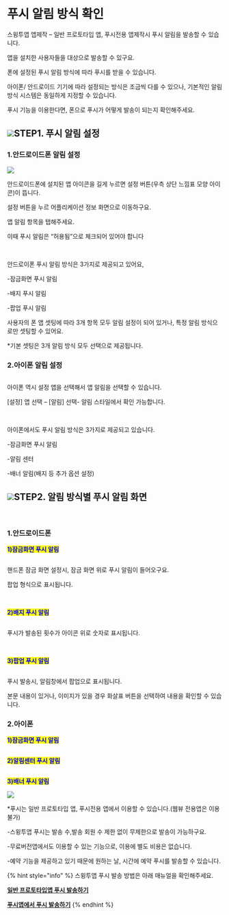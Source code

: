 # 푸시 알림 방식 확인

스윙투앱 앱제작 – 일반 프로토타입 앱, 푸시전용 앱제작시 푸시 알림을 발송할 수 있습니다.

앱을 설치한 사용자들을 대상으로 발송할 수 있구요.

폰에 설정된 푸시 알림 방식에 따라 푸시를 받을 수 있습니다.

아이폰/ 안드로이드 기기에 따라 설정되는 방식은 조금씩 다를 수 있으나, 기본적인 알림 방식 시스템은 동일하게 지정할 수 있습니다.

​푸시 기능을 이용한다면, 폰으로 푸시가 어떻게 발송이 되는지 확인해주세요.

## ![](https://wp.swing2app.co.kr/wp-content/uploads/2022/07/%EB%8B%A8%EB%9D%BD1-1.png)STEP1. 푸시 알림 설정

### 1.안드로이드폰 알림 설정

![](https://wp.swing2app.co.kr/wp-content/uploads/2023/01/%ED%91%B8%EC%8B%9C%EC%95%8C%EB%A6%BC-%EB%B0%A9%EC%8B%9D.png)

안드로이드폰에 설치된 앱 아이콘을 길게 누르면 설정 버튼(우측 상단 느낌표 모양 아이콘)이 뜹니다.

설정 버튼을 누르 어플리케이션 정보 화면으로 이동하구요.

앱 알림 항목을 탭해주세요.

이때 푸시 알림은 “허용됨”으로 체크되어 있어야 합니다

​

안드로이폰 푸시 알림 방식은 3가지로 제공되고 있어요,

\-잠금화면 푸시 알림

\-배지 푸시 알림

\-팝업 푸시 알림

사용자의 폰 앱 셋팅에 따라 3개 항목 모두 알림 설정이 되어 있거나, 특정 알림 방식으로만 셋팅할 수 있어요.

\*기본 셋팅은 3개 알림 방식 모두 선택으로 제공됩니다.

### 2.아이폰 알림 설정

<figure><img src="https://wp.swing2app.co.kr/wp-content/uploads/2023/01/%EC%95%84%EC%9D%B4%ED%8F%B0%ED%91%B8%EC%8B%9C1.png" alt=""><figcaption></figcaption></figure>

아이폰 역시 설정 앱을 선택해서 앱 알림을 선택할 수 있습니다.

\[설정] 앱 선택 – \[알림] 선택- 알림 스타일에서 확인 가능합니다.

​

아이폰에서도 푸시 알림 방식은 3가지로 제공되고 있습니다.

\-잠금화면 푸시 알림

\-알림 센터

\-배너 알림(배지 등 추가 옵션 설정)

## ![](https://wp.swing2app.co.kr/wp-content/uploads/2022/07/%EB%8B%A8%EB%9D%BD1-1.png)STEP2. 알림 방식별 푸시 알림 화면

​

### 1.안드로이드폰

<mark style="color:blue;">**1)잠금화면 푸시 알림**</mark>

<figure><img src="https://wp.swing2app.co.kr/wp-content/uploads/2023/01/%EC%9E%A0%EA%B8%88%ED%99%94%EB%A9%B4%ED%91%B8%EC%8B%9C.png" alt=""><figcaption></figcaption></figure>

핸드폰 잠금 화면 설정시, 잠금 화면 위로 푸시 알림이 들어오구요.

팝업 형식으로 표시됩니다.

​

<mark style="color:blue;">**2)배지 푸시 알림**</mark>

<figure><img src="https://wp.swing2app.co.kr/wp-content/uploads/2023/01/%EB%B0%B0%EC%A7%80%ED%91%B8%EC%8B%9C.png" alt=""><figcaption></figcaption></figure>

푸시가 발송된 횟수가 아이콘 위로 숫자로 표시됩니다.

​

<mark style="color:blue;">**3)팝업 푸시 알림**</mark>

<figure><img src="https://wp.swing2app.co.kr/wp-content/uploads/2023/01/%ED%8C%9D%EC%97%85%ED%91%B8%EC%8B%9C.png" alt=""><figcaption></figcaption></figure>

푸시 발송시, 알림창에서 팝업으로 표시됩니다.

본문 내용이 있거나, 이미지가 있을 경우 화살표 버튼을 선택하여 내용을 확인할 수 있습니다.

### 2.아이폰

<mark style="color:blue;">**1)잠금화면 푸시 알림**</mark>

<figure><img src="https://wp.swing2app.co.kr/wp-content/uploads/2023/01/%EC%95%84%EC%9D%B4%ED%8F%B0%ED%91%B8%EC%8B%9C3.png" alt=""><figcaption></figcaption></figure>

<mark style="color:blue;">**2)알림센터 푸시 알림**</mark>

<figure><img src="https://wp.swing2app.co.kr/wp-content/uploads/2023/01/%EC%95%84%EC%9D%B4%ED%8F%B0%ED%91%B8%EC%8B%9C4.png" alt=""><figcaption></figcaption></figure>

<mark style="color:blue;">**3)배너 푸시 알림**</mark>

![](https://wp.swing2app.co.kr/wp-content/uploads/2023/01/%EC%95%84%EC%9D%B4%ED%8F%B0%ED%91%B8%EC%8B%9C2.png)

\*푸시는 일반 프로토타입 앱, 푸시전용 앱에서 이용할 수 있습니다.(웹뷰 전용앱은 이용 불가)

\-스윙투앱 푸시는 발송 수,발송 회원 수 제한 없이 무제한으로 발송이 가능하구요.

\-무료버전앱에서도 이용할 수 있는 기능으로, 이용에 별도 비용은 없습니다.

\-예약 기능을 제공하고 있기 때문에 원하는 날, 시간에 예약 푸시를 발송할 수 있습니다.

{% hint style="info" %}
스윙투앱 푸시 발송 방법은 아래 매뉴얼을 확인해주세요.​

[**일반 프로토타입앱 푸시 발송하기**](https://help-7.gitbook.io/undefined/manual/appmanage/pushmember/push)

[**푸시앱에서 푸시 발송하기**](https://help-7.gitbook.io/undefined/manual/appmanage/pushmember/pushapp-push)
{% endhint %}
